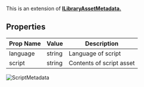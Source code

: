 This is an extension of **[ILibraryAssetMetadata.](/Documentation/Interfaces/ILibraryAssetMetadata.md)**

## Properties

| Prop Name | Value | Description |
| --------------------- | ------ | ------------------- |
| language | string | Language of script |
| script | string | Contents of script asset |

![ScriptMetadata](https://github.com/user-attachments/assets/839eba70-28e1-42fa-a324-be08bfd6cd23)
